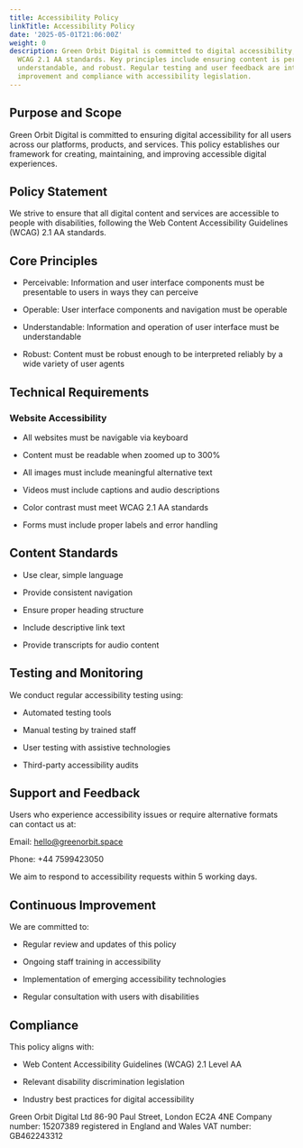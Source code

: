 ```yaml
---
title: Accessibility Policy
linkTitle: Accessibility Policy
date: '2025-05-01T21:06:00Z'
weight: 0
description: Green Orbit Digital is committed to digital accessibility, adhering to
  WCAG 2.1 AA standards. Key principles include ensuring content is perceivable, operable,
  understandable, and robust. Regular testing and user feedback are integral to continuous
  improvement and compliance with accessibility legislation.
---
```



<!-- Unsupported block type: table_of_contents -->

## Purpose and Scope

Green Orbit Digital is committed to ensuring digital accessibility for all users across our platforms, products, and services. This policy establishes our framework for creating, maintaining, and improving accessible digital experiences.

## Policy Statement

We strive to ensure that all digital content and services are accessible to people with disabilities, following the Web Content Accessibility Guidelines (WCAG) 2.1 AA standards.

## Core Principles

- Perceivable: Information and user interface components must be presentable to users in ways they can perceive

- Operable: User interface components and navigation must be operable

- Understandable: Information and operation of user interface must be understandable

- Robust: Content must be robust enough to be interpreted reliably by a wide variety of user agents

## Technical Requirements

### Website Accessibility

- All websites must be navigable via keyboard

- Content must be readable when zoomed up to 300%

- All images must include meaningful alternative text

- Videos must include captions and audio descriptions

- Color contrast must meet WCAG 2.1 AA standards

- Forms must include proper labels and error handling

## Content Standards

- Use clear, simple language

- Provide consistent navigation

- Ensure proper heading structure

- Include descriptive link text

- Provide transcripts for audio content

## Testing and Monitoring

We conduct regular accessibility testing using:

- Automated testing tools

- Manual testing by trained staff

- User testing with assistive technologies

- Third-party accessibility audits

## Support and Feedback

Users who experience accessibility issues or require alternative formats can contact us at:

Email: hello@greenorbit.space

Phone: +44 7599423050

We aim to respond to accessibility requests within 5 working days.

## Continuous Improvement

We are committed to:

- Regular review and updates of this policy

- Ongoing staff training in accessibility

- Implementation of emerging accessibility technologies

- Regular consultation with users with disabilities

## Compliance

This policy aligns with:

- Web Content Accessibility Guidelines (WCAG) 2.1 Level AA

- Relevant disability discrimination legislation

- Industry best practices for digital accessibility

<aside>
Green Orbit Digital Ltd
86-90 Paul Street, London EC2A 4NE
Company number: 15207389 registered in England and Wales
VAT number: GB462243312

</aside>